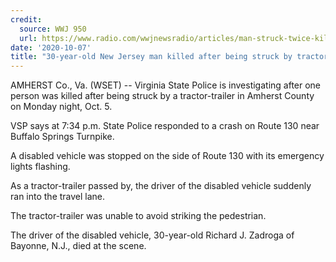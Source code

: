 ```yaml
---
credit:
  source: WWJ 950
  url: https://www.radio.com/wwjnewsradio/articles/man-struck-twice-killed-i-75-after-vehicle-breaks-down
date: '2020-10-07'
title: "30-year-old New Jersey man killed after being struck by tractor-trailer in Amherst County"
---
```

AMHERST Co., Va. (WSET) -- Virginia State Police is investigating after one person was killed after being struck by a tractor-trailer in Amherst County on Monday night, Oct. 5.

VSP says at 7:34 p.m. State Police responded to a crash on Route 130 near Buffalo Springs Turnpike.

A disabled vehicle was stopped on the side of Route 130 with its emergency lights flashing.

As a tractor-trailer passed by, the driver of the disabled vehicle suddenly ran into the travel lane.

The tractor-trailer was unable to avoid striking the pedestrian.

The driver of the disabled vehicle, 30-year-old Richard J. Zadroga of Bayonne, N.J., died at the scene.
